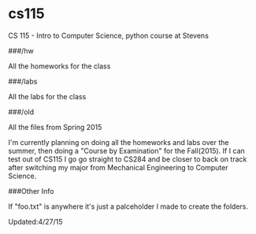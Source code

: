 # cs115
CS 115 - Intro to Computer Science, python course at Stevens

###/hw

All the homeworks for the class

###/labs

All the labs for the class

###/old

All the files from Spring 2015

I'm currently planning on doing all the homeworks and labs over the summer, then doing a "Course by Examination" for the Fall(2015). If I can test out of CS115 I go go straight to CS284 and be closer to back on track after switching my major from Mechanical Engineering to Computer Science.

###Other Info

If "foo.txt" is anywhere it's just a palceholder I made to create the folders.

Updated:4/27/15
